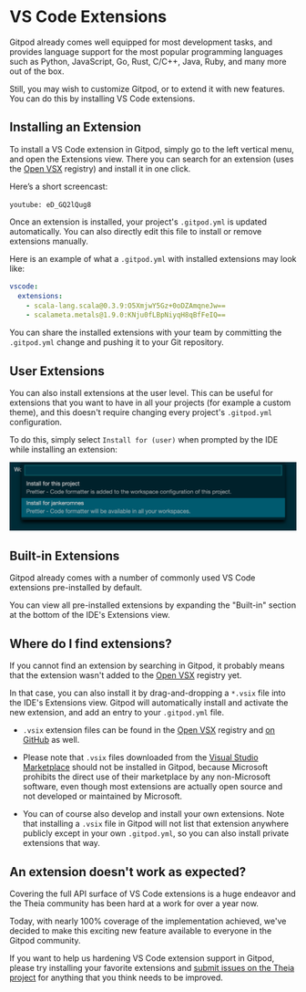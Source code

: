 # VS Code Extensions

Gitpod already comes well equipped for most development tasks, and provides language support for the most popular programming languages such as Python, JavaScript, Go, Rust, C/C++, Java, Ruby, and many more out of the box.

Still, you may wish to customize Gitpod, or to extend it with new features. You can do this by installing VS Code extensions.

## Installing an Extension

To install a VS Code extension in Gitpod, simply go to the left vertical menu, and open the Extensions view. There you can search for an extension (uses the [Open VSX](https://open-vsx.org/) registry) and install it in one click.

Here’s a short screencast:

`youtube: eD_GQ2lQug8`

Once an extension is installed, your project's `.gitpod.yml` is updated automatically. You can also directly edit this file to install or remove extensions manually.

Here is an example of what a `.gitpod.yml` with installed extensions may look like:

```yml
vscode:
  extensions:
    - scala-lang.scala@0.3.9:O5XmjwY5Gz+0oDZAmqneJw==
    - scalameta.metals@1.9.0:KNju0fLBpNiyqH8qBfFeIQ==
```

You can share the installed extensions with your team by committing the `.gitpod.yml` change and pushing it to your Git repository.

## User Extensions

You can also install extensions at the user level. This can be useful for extensions that you want to have in all your projects (for example a custom theme), and this doesn't require changing every project's `.gitpod.yml` configuration.

To do this, simply select `Install for (user)` when prompted by the IDE while installing an extension:

<img src="./images/install-extension-for-user.png">

## Built-in Extensions

Gitpod already comes with a number of commonly used VS Code extensions pre-installed by default.

You can view all pre-installed extensions by expanding the "Built-in" section at the bottom of the IDE's Extensions view.

## Where do I find extensions?

If you cannot find an extension by searching in Gitpod, it probably means that the extension wasn't added to the [Open VSX](https://open-vsx.org/) registry yet.

In that case, you can also install it by drag-and-dropping a `*.vsix` file into the IDE's Extensions view. Gitpod will automatically install and activate the new extension, and add an entry to your `.gitpod.yml` file.

- `.vsix` extension files can be found in the [Open VSX](https://open-vsx.org/) registry and [on GitHub](https://github.com/prettier/prettier-vscode/releases) as well.

- Please note that `.vsix` files downloaded from the [Visual Studio Marketplace](https://marketplace.visualstudio.com/vscode) should not be installed in Gitpod, because Microsoft prohibits the direct use of their marketplace by any non-Microsoft software, even though most extensions are actually open source and not developed or maintained by Microsoft.

- You can of course also develop and install your own extensions. Note that installing a `.vsix` file in Gitpod will not list that extension anywhere publicly except in your own `.gitpod.yml`, so you can also install private extensions that way.

## An extension doesn't work as expected?

Covering the full API surface of VS Code extensions is a huge endeavor and the Theia community has been hard at a work for over a year now.

Today, with nearly 100% coverage of the implementation achieved, we've decided to make this exciting new feature available to everyone in the Gitpod community.

If you want to help us hardening VS Code extension support in Gitpod, please try installing your favorite extensions and [submit issues on the Theia project](https://github.com/theia-ide/theia/issues/new) for anything that you think needs to be improved.
